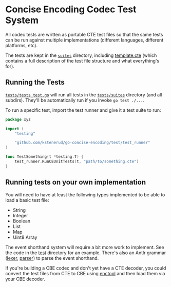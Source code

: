 Concise Encoding Codec Test System
==================================

All codec tests are written as portable CTE test files so that the same tests can be run against multiple implementations (different languages, different platforms, etc).

The tests are kept in the [`suites`](suites) directory, including [template.cte](tests/suites/template.cte) (which contains a full description of the test file structure and what everything's for).


Running the Tests
-----------------

[`tests/tests_test.go`](tests/tests_test.go) will run all tests in the [`tests/suites`](tests/suites) directory (and all subdirs). They'll be automatically run if you invoke `go test ./...`.

To run a specific test, import the test runner and give it a test suite to run:

```go
package xyz

import (
    "testing"

    "github.com/kstenerud/go-concise-encoding/test/test_runner"
)

func TestSomething(t *testing.T) {
    test_runner.RunCEUnitTests(t, "path/to/something.cte")
}
```


Running tests on your own implementation
----------------------------------------

You will need to have at least the following types implemented to be able to load a basic test file:

- String
- Integer
- Boolean
- List
- Map
- Uint8 Array

The event shorthand system will require a bit more work to implement. See the code in the [test](test) directory for an example. There's also an Antlr grammar ([lexer](codegen/test/CEEventLexer.g4), [parser](codegen/test/CEEventParser.g4)) to parse the event shorthand.

If you're building a CBE codec and don't yet have a CTE decoder, you could convert the test files from CTE to CBE using [enctool](https://github.com/kstenerud/enctool) and then load them via your CBE decoder.
